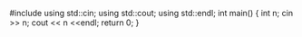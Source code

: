 #include <instream>
  using std::cin;
  using std::cout;
  using std::endl;
  int main()
  {
  int n;
  cin >> n;
  cout << n <<endl;
  return 0;
  }
